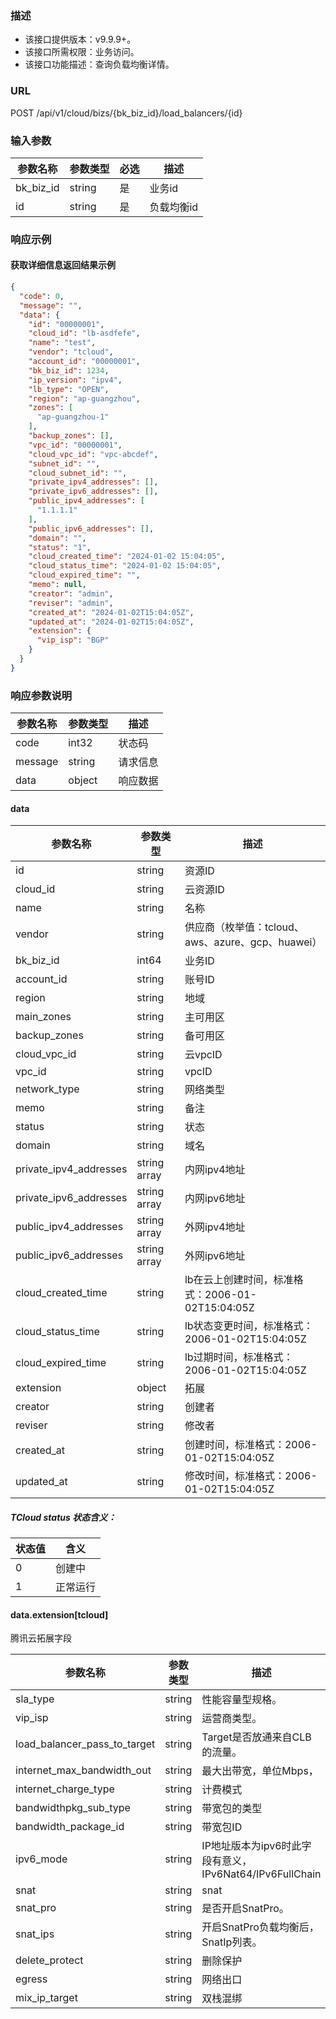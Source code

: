 ### 描述

- 该接口提供版本：v9.9.9+。
- 该接口所需权限：业务访问。
- 该接口功能描述：查询负载均衡详情。

### URL

POST /api/v1/cloud/bizs/{bk_biz_id}/load_balancers/{id}

### 输入参数

| 参数名称      | 参数类型   | 必选 | 描述     |
|-----------|--------|----|--------|
| bk_biz_id | string | 是  | 业务id   |
| id        | string | 是  | 负载均衡id |

### 响应示例

#### 获取详细信息返回结果示例

```json
{
  "code": 0,
  "message": "",
  "data": {
    "id": "00000001",
    "cloud_id": "lb-asdfefe",
    "name": "test",
    "vendor": "tcloud",
    "account_id": "00000001",
    "bk_biz_id": 1234,
    "ip_version": "ipv4",
    "lb_type": "OPEN",
    "region": "ap-guangzhou",
    "zones": [
      "ap-guangzhou-1"
    ],
    "backup_zones": [],
    "vpc_id": "00000001",
    "cloud_vpc_id": "vpc-abcdef",
    "subnet_id": "",
    "cloud_subnet_id": "",
    "private_ipv4_addresses": [],
    "private_ipv6_addresses": [],
    "public_ipv4_addresses": [
      "1.1.1.1"
    ],
    "public_ipv6_addresses": [],
    "domain": "",
    "status": "1",
    "cloud_created_time": "2024-01-02 15:04:05",
    "cloud_status_time": "2024-01-02 15:04:05",
    "cloud_expired_time": "",
    "memo": null,
    "creator": "admin",
    "reviser": "admin",
    "created_at": "2024-01-02T15:04:05Z",
    "updated_at": "2024-01-02T15:04:05Z",
    "extension": {
      "vip_isp": "BGP"
    }
  }
}
```

### 响应参数说明

| 参数名称    | 参数类型   | 描述   |
|---------|--------|------|
| code    | int32  | 状态码  |
| message | string | 请求信息 |
| data    | object | 响应数据 |

#### data

| 参数名称                   | 参数类型         | 描述                                   |
|------------------------|--------------|--------------------------------------|
| id                     | string       | 资源ID                                 |
| cloud_id               | string       | 云资源ID                                |
| name                   | string       | 名称                                   |
| vendor                 | string       | 供应商（枚举值：tcloud、aws、azure、gcp、huawei） |
| bk_biz_id              | int64        | 业务ID                                 |
| account_id             | string       | 账号ID                                 |
| region                 | string       | 地域                                   |
| main_zones             | string       | 主可用区                                 |
| backup_zones           | string       | 备可用区                                 |
| cloud_vpc_id           | string       | 云vpcID                               |
| vpc_id                 | string       | vpcID                                |
| network_type           | string       | 网络类型                                 |
| memo                   | string       | 备注                                   |
| status                 | string       | 状态                                   |
| domain                 | string       | 域名                                   |
| private_ipv4_addresses | string array | 内网ipv4地址                             |
| private_ipv6_addresses | string array | 内网ipv6地址                             |
| public_ipv4_addresses  | string array | 外网ipv4地址                             |
| public_ipv6_addresses  | string array | 外网ipv6地址                             |
| cloud_created_time     | string       | lb在云上创建时间，标准格式：2006-01-02T15:04:05Z  |
| cloud_status_time      | string       | lb状态变更时间，标准格式：2006-01-02T15:04:05Z   |
| cloud_expired_time     | string       | lb过期时间，标准格式：2006-01-02T15:04:05Z     |
| extension              | object       | 拓展                                   |
| creator                | string       | 创建者                                  |
| reviser                | string       | 修改者                                  |
| created_at             | string       | 创建时间，标准格式：2006-01-02T15:04:05Z       |
| updated_at             | string       | 修改时间，标准格式：2006-01-02T15:04:05Z       |

##### TCloud status 状态含义：

| 状态值 | 含义   |
|-----|------|
| 0   | 创建中  |
| 1   | 正常运行 |

#### data.extension[tcloud]

腾讯云拓展字段

| 参数名称                         | 参数类型   | 描述                                          |
|------------------------------|--------|---------------------------------------------|
| sla_type                     | string | 性能容量型规格。                                    |
| vip_isp                      | string | 运营商类型。                                      |
| load_balancer_pass_to_target | string | Target是否放通来自CLB的流量。                         |
| internet_max_bandwidth_out   | string | 最大出带宽，单位Mbps，                               |
| internet_charge_type         | string | 计费模式                                        |
| bandwidthpkg_sub_type        | string | 带宽包的类型                                      |
| bandwidth_package_id         | string | 带宽包ID                                       |
| ipv6_mode                    | string | IP地址版本为ipv6时此字段有意义， IPv6Nat64/IPv6FullChain |
| snat                         | string | snat                                        |
| snat_pro                     | string | 是否开启SnatPro。                                |
| snat_ips                     | string | 开启SnatPro负载均衡后，SnatIp列表。                    |
| delete_protect               | string | 删除保护                                        |
| egress                       | string | 网络出口                                        |
| mix_ip_target                | string | 双栈混绑                                        |

